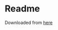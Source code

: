 # Readme

Downloaded from [here](https://forums.alliedmods.net/showpost.php?p=2729883&postcount=16)
